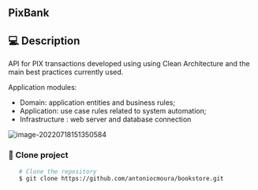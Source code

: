 ## PixBank 

## 💻 Description

API for PIX transactions developed using using Clean Architecture and the main best practices currently used.

Application modules:

- Domain: application entities and business rules;
- Application: use case rules related to system automation;
- Infrastructure :  web server and database connection

![image-20220718151350584](C:\Users\antonio\AppData\Roaming\Typora\typora-user-images\image-20220718151350584.png)



### 📝 Clone project

```bash
   # Clone the repository
   $ git clone https://github.com/antoniocmoura/bookstore.git
```

### 
